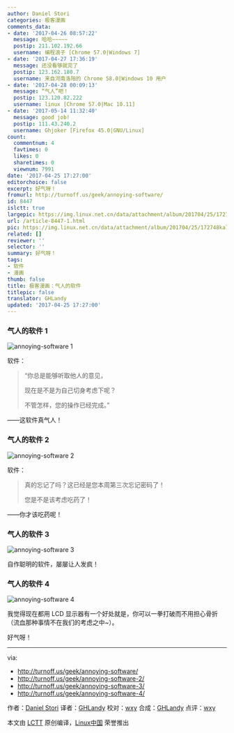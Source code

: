 ```yaml
---
author: Daniel Stori
categories: 极客漫画
comments_data:
- date: '2017-04-26 08:57:22'
  message: 哈哈~~~~~
  postip: 211.102.192.66
  username: 编程浪子 [Chrome 57.0|Windows 7]
- date: '2017-04-27 17:36:19'
  message: 还没看够就完了
  postip: 123.162.180.7
  username: 来自河南洛阳的 Chrome 58.0|Windows 10 用户
- date: '2017-04-28 00:09:13'
  message: “气人”吧！
  postip: 123.120.82.222
  username: linux [Chrome 57.0|Mac 10.11]
- date: '2017-05-14 11:32:40'
  message: good job!
  postip: 111.43.240.2
  username: Ghjoker [Firefox 45.0|GNU/Linux]
count:
  commentnum: 4
  favtimes: 0
  likes: 0
  sharetimes: 0
  viewnum: 7991
date: '2017-04-25 17:27:00'
editorchoice: false
excerpt: 好气呀！
fromurl: http://turnoff.us/geek/annoying-software/
id: 8447
islctt: true
largepic: https://img.linux.net.cn/data/attachment/album/201704/25/172748kalbpib3a8a4zb3m.png.large.jpg
url: /article-8447-1.html
pic: https://img.linux.net.cn/data/attachment/album/201704/25/172748kalbpib3a8a4zb3m.png.thumb.jpg
related: []
reviewer: ''
selector: ''
summary: 好气呀！
tags:
- 软件
- 漫画
thumb: false
title: 极客漫画：气人的软件
titlepic: false
translator: GHLandy
updated: '2017-04-25 17:27:00'
---
```


### 气人的软件 1


![annoying-software 1](https://img.linux.net.cn/data/attachment/album/201704/25/172748kalbpib3a8a4zb3m.png)


软件：



> 
> “你总是能够听取他人的意见，
> 
> 
> 现在是不是为自己切身考虑下呢？
> 
> 
> 不管怎样，您的操作已经完成。”
> 
> 
> 


——这软件真气人！


### 气人的软件 2


![annoying-software 2](https://img.linux.net.cn/data/attachment/album/201704/25/172750cn33yyjlyjdkyy7j.png)


软件：



> 
> 真的忘记了吗？这已经是您本周第三次忘记密码了！
> 
> 
> 您是不是该考虑吃药了！
> 
> 
> 


——你才该吃药呢！


### 气人的软件 3


![annoying-software 3](https://img.linux.net.cn/data/attachment/album/201704/25/172756fh4mqee37u3vfmna.png)


自作聪明的软件，屡屡让人发疯！


### 气人的软件 4


![annoying-software 4](https://img.linux.net.cn/data/attachment/album/201704/25/172758bl6yclvvzvxsxz0v.png)


我觉得现在都用 LCD 显示器有一个好处就是，你可以一拳打破而不用担心骨折（流血那种事情不在我们的考虑之中~）。


好气呀！




---


via:


* <http://turnoff.us/geek/annoying-software/>
* <http://turnoff.us/geek/annoying-software-2/>
* <http://turnoff.us/geek/annoying-software-3/>
* <http://turnoff.us/geek/annoying-software-4/>


作者：[Daniel Stori](http://turnoff.us/about/) 译者：[GHLandy](https://github.com/GHLandy) 校对：[wxy](https://github.com/wxy) 合成：[GHLandy](https://github.com/GHLandy) 点评：[wxy](https://github.com/wxy)


本文由 [LCTT](https://github.com/LCTT/TranslateProject) 原创编译，[Linux中国](https://linux.cn/) 荣誉推出